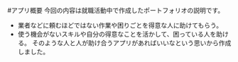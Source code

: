 #アプリ概要
今回の内容は就職活動中で作成したポートフォリオの説明です。
* 業者などに頼むほどではない作業や困りごとを得意な人に助けてもらう。
* 使う機会がないスキルや自分の得意なことを活かして、困っている人を助ける。
そのような人と人が助け合うアプリがあればいいなという思いから作成しました。

